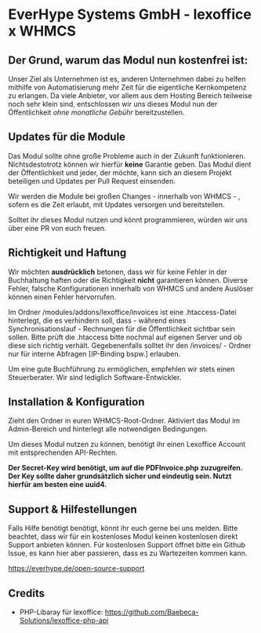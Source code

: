 
# EverHype Systems GmbH - lexoffice x WHMCS

## Der Grund, warum das Modul nun kostenfrei ist:
Unser Ziel als Unternehmen ist es, anderen Unternehmen dabei zu helfen mithilfe von Automatisierung mehr Zeit für die eigentliche Kernkompetenz zu erlangen. Da viele Anbieter, vor allem aus dem Hosting Bereich teilweise noch sehr klein sind, entschlossen wir uns dieses Modul nun der Öffentlichkeit _ohne monatliche Gebühr_ bereitzustellen.

## Updates für die Module
Das Modul sollte ohne große Probleme auch in der Zukunft funktionieren. Nichtsdestotrotz können wir hierfür **keine** Garantie geben. Das Modul dient der Öffentlichkeit und jeder, der möchte, kann sich an diesem Projekt beteiligen und Updates per Pull Request einsenden.

Wir werden die Module bei großen Changes - innerhalb von WHMCS - , sofern es die Zeit erlaubt, mit Updates versorgen und bereitstellen.

Solltet ihr dieses Modul nutzen und könnt programmieren, würden wir uns über eine PR von euch freuen.

## Richtigkeit und Haftung
Wir möchten **ausdrücklich** betonen, dass wir für keine Fehler in der Buchhaltung haften oder die Richtigkeit **nicht** garantieren können. Diverse Fehler, falsche Konfigurationen innerhalb von WHMCS und andere Auslöser können einen Fehler hervorrufen.

Im Ordner /modules/addons/lexoffice/invoices ist eine .htaccess-Datei hinterlegt, die es verhindern soll, dass - während eines Synchronisationslauf - Rechnungen für die Öffentlichkeit sichtbar sein sollen. Bitte prüft die .htaccess bitte nochmal auf eigenen Server und ob diese sich richtig verhält. Gegebenenfalls solltet ihr den /invoices/ - Ordner nur für interne Abfragen [IP-Binding bspw.] erlauben.

Um eine gute Buchführung zu ermöglichen, empfehlen wir stets einen Steuerberater. Wir sind lediglich Software-Entwickler.

## Installation & Konfiguration
Zieht den Ordner in euren WHMCS-Root-Ordner. Aktiviert das Modul im Admin-Bereich und hinterlegt alle notwendigen Bedingungen.

Um dieses Modul nutzen zu können, benötigt ihr einen Lexoffice Account mit entsprechenden API-Rechten.

**Der Secret-Key wird benötigt, um auf die PDFInvoice.php zuzugreifen. Der Key sollte daher grundsätzlich sicher und eindeutig sein. Nutzt hierfür am besten eine uuid4.**

## Support & Hilfestellungen
Falls Hilfe benötigt benötigt, könnt ihr euch gerne bei uns melden. Bitte beachtet, dass wir für ein kostenloses Modul keinen kostenlosen direkt Support anbieten können. Für kostenlosen Support öffnet bitte ein Github Issue, es kann hier aber passieren, dass es zu Wartezeiten kommen kann.

https://everhype.de/open-source-support

## Credits
- PHP-Libaray für lexoffice: https://github.com/Baebeca-Solutions/lexoffice-php-api


